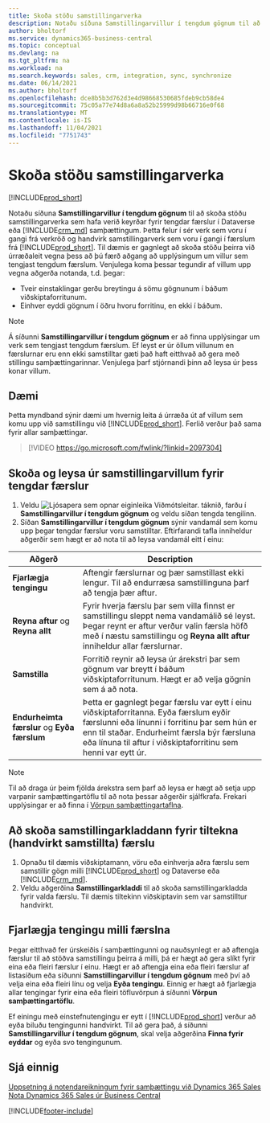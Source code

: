 ```yaml
---
title: Skoða stöðu samstillingarverka
description: Notaðu síðuna Samstillingarvillur í tengdum gögnum til að skoða stöðu samstillingarverka sem hafa verið keyrðar fyrir tengdar færslur í samþættingum.
author: bholtorf
ms.service: dynamics365-business-central
ms.topic: conceptual
ms.devlang: na
ms.tgt_pltfrm: na
ms.workload: na
ms.search.keywords: sales, crm, integration, sync, synchronize
ms.date: 06/14/2021
ms.author: bholtorf
ms.openlocfilehash: dce8b5b3d762d3e4d98668530685fdeb9cb58de4
ms.sourcegitcommit: 75c05a77e74d8a6a8a52b25999d98b66716e0f68
ms.translationtype: MT
ms.contentlocale: is-IS
ms.lasthandoff: 11/04/2021
ms.locfileid: "7751743"
---
```

# <a name="view-the-status-of-synchronization-jobs"></a>Skoða stöðu samstillingarverka
[!INCLUDE[prod_short](includes/cc_data_platform_banner.md)]

Notaðu síðuna **Samstillingarvillur í tengdum gögnum** til að skoða stöðu samstillingarverka sem hafa verið keyrðar fyrir tengdar færslur í Dataverse eða [!INCLUDE[crm_md](includes/crm_md.md)] samþættingum. Þetta felur í sér verk sem voru í gangi frá verkröð og handvirk samstillingarverk sem voru í gangi í færslum frá [!INCLUDE[prod_short](includes/prod_short.md)]. Til dæmis er gagnlegt að skoða stöðu þeirra við úrræðaleit vegna þess að þú færð aðgang að upplýsingum um villur sem tengjast tengdum færslum. Venjulega koma þessar tegundir af villum upp vegna aðgerða notanda, t.d. þegar:  

* Tveir einstaklingar gerðu breytingu á sömu gögnunum í báðum viðskiptaforritunum.
* Einhver eyddi gögnum í öðru hvoru forritinu, en ekki í báðum.

> [!Note]
> Á síðunni **Samstillingarvillur í tengdum gögnum** er að finna upplýsingar um verk sem tengjast tengdum færslum. Ef leyst er úr öllum villunum en færslurnar eru enn ekki samstilltar gæti það haft eitthvað að gera með stillingu samþættingarinnar. Venjulega þarf stjórnandi þinn að leysa úr þess konar villum.   

## <a name="example"></a>Dæmi
Þetta myndband sýnir dæmi um hvernig leita á úrræða út af villum sem komu upp við samstillingu við [!INCLUDE[prod_short](includes/cds_long_md.md)]. Ferlið verður það sama fyrir allar samþættingar. 

> [!VIDEO https://go.microsoft.com/fwlink/?linkid=2097304]


## <a name="to-view-and-resolve-synchronization-errors-for-coupled-records"></a>Skoða og leysa úr samstillingarvillum fyrir tengdar færslur
1. Veldu ![Ljósapera sem opnar eiginleika Viðmótsleitar.](media/ui-search/search_small.png "Segðu mér hvað þú vilt gera") táknið, farðu í **Samstillingarvillur í tengdum gögnum** og veldu síðan tengda tengilinn.
2. Síðan **Samstillingarvillur í tengdum gögnum** sýnir vandamál sem komu upp þegar tengdar færslur voru samstilltar. Eftirfarandi tafla inniheldur aðgerðir sem hægt er að nota til að leysa vandamál eitt í einu:

|Aðgerð|Description|
|----|----|
|**Fjarlægja tengingu**|Aftengir færslurnar og þær samstillast ekki lengur. Til að endurræsa samstillinguna þarf að tengja þær aftur. |
|**Reyna aftur** og **Reyna allt**|Fyrir hverja færslu þar sem villa finnst er samstillingu sleppt nema vandamálið sé leyst. Þegar reynt er aftur verður valin færsla höfð með í næstu samstillingu og **Reyna allt aftur** inniheldur allar færslurnar.|
|**Samstilla**|Forritið reynir að leysa úr árekstri þar sem gögnum var breytt í báðum viðskiptaforritunum. Hægt er að velja gögnin sem á að nota.|
|**Endurheimta færslur** og **Eyða færslum**|Þetta er gagnlegt þegar færslu var eytt í einu viðskiptaforritanna. Eyða færslum eyðir færslunni eða línunni í forritinu þar sem hún er enn til staðar. Endurheimt færsla býr færsluna eða línuna til aftur í viðskiptaforritinu sem henni var eytt úr.|

> [!NOTE]
> Til að draga úr þeim fjölda árekstra sem þarf að leysa er hægt að setja upp varpanir samþættingartöflu til að nota þessar aðgerðir sjálfkrafa. Frekari upplýsingar er að finna í [Vörpun samþættingartaflna](admin-how-to-modify-table-mappings-for-synchronization.md#mapping-integration-tables).

## <a name="to-view-the-synchronization-log-for-a-specific-manually-synchronized-record"></a>Að skoða samstillingarkladdann fyrir tiltekna (handvirkt samstillta) færslu
1. Opnaðu til dæmis viðskiptamann, vöru eða einhverja aðra færslu sem samstillir gögn milli [!INCLUDE[prod_short](includes/prod_short.md)] og Dataverse eða [!INCLUDE[crm_md](includes/crm_md.md)].
2. Veldu aðgerðina **Samstillingarkladdi** til að skoða samstillingarkladda fyrir valda færslu. Til dæmis tiltekinn viðskiptavin sem var samstilltur handvirkt.

## <a name="remove-couplings-between-records"></a>Fjarlægja tengingu milli færslna
Þegar eitthvað fer úrskeiðis í samþættingunni og nauðsynlegt er að aftengja færslur til að stöðva samstillingu þeirra á milli, þá er hægt að gera slíkt fyrir eina eða fleiri færslur í einu. Hægt er að aftengja eina eða fleiri færslur af listasíðum eða síðunni **Samstillingarvillur í tengdum gögnum** með því að velja eina eða fleiri línu og velja **Eyða tengingu**. Einnig er hægt að fjarlægja allar tengingar fyrir eina eða fleiri töfluvörpun á síðunni **Vörpun samþættingartöflu**. 

Ef einingu með einstefnutengingu er eytt í [!INCLUDE[prod_short](includes/prod_short.md)] verður að eyða biluðu tengingunni handvirkt. Til að gera það, á síðunni **Samstillingarvillur í tengdum gögnum**, skal velja aðgerðina **Finna fyrir eyddar** og eyða svo tengingunum.

## <a name="see-also"></a>Sjá einnig  
[Uppsetning á notendareikningum fyrir samþættingu við Dynamics 365 Sales](admin-setting-up-integration-with-dynamics-sales.md)  
[Nota Dynamics 365 Sales úr Business Central](marketing-integrate-dynamicscrm.md)


[!INCLUDE[footer-include](includes/footer-banner.md)]